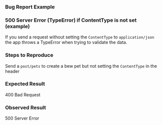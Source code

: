 ### Bug Report Example

### 500 Server Error (TypeError) if ContentType is not set (example)
If you send a request without setting the `ContentType` to `application/json` the app throws a TypeError when trying to validate the data.

### Steps to Reproduce
Send a `post/pets` to create a bew pet but not setting the `ContentType` in the header

### Expected Result
400 Bad Request

### Observed Result
500 Server Error
